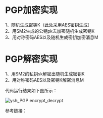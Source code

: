 #  PGP加密实现
1、随机生成密钥K（此处采用AES密钥生成）  
2、用SM2生成的公钥pk去加密随机生成密钥K  
3、用对称密码AES以及随机生成密钥加密消息M

#  PGP解密实现  
1、用SM2的私钥sk解密出随机生成密钥K  
2、用对称密码AES以及密钥K解密消息M  

代码运行结果如下图所示：

![ysh_PGP encrypt_decrypt](https://user-images.githubusercontent.com/109864695/182010284-4c94ecad-184a-4527-8826-3799e707a05c.png)

参考链接：
>
